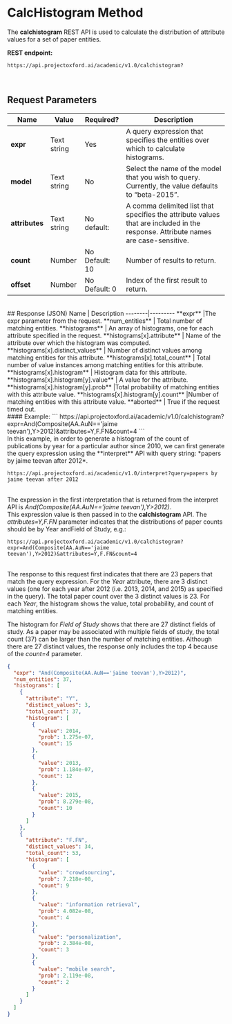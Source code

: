 # CalcHistogram Method

The **calchistogram** REST API is used to calculate the distribution of attribute values for a set of paper entities.          


**REST endpoint:**
```
https://api.projectoxford.ai/academic/v1.0/calchistogram?
``` 
<br>
	
## Request Parameters

Name	|Value | Required?	|Description
-----------|----------|--------|----------
**expr**    |Text string | Yes	|A query expression that specifies the entities over which to calculate histograms.
**model**	|Text string | No	|Select the name of the model that you wish to query.  Currently, the value defaults to “beta-2015”.
**attributes** | Text string | No<br>default: | A comma delimited list that specifies the attribute values that are included in the response. Attribute names are case-sensitive.
**count**	|Number	| No<br>Default: 10 |Number of results to return.
**offset**	|Number	| No<br>Default: 0 |Index of the first result to return.
<br>
## Response (JSON)
Name | Description
--------|---------
**expr**	|The expr parameter from the request.
**num_entities** | Total number of matching entities.
**histograms** |	An array of histograms, one for each attribute specified in the request.
**histograms[x].attribute** |	Name of the attribute over which the histogram was computed.
**histograms[x].distinct_values** | Number of distinct values among matching entities for this attribute.
**histograms[x].total_count** | Total number of value instances among matching entities for this attribute.
**histograms[x].histogram** |	Histogram data for this attribute.
**histograms[x].histogram[y].value** |	A value for the attribute.
**histograms[x].histogram[y].prob**	|Total probability of matching entities with this attribute value.
**histograms[x].histogram[y].count**	|Number of matching entities with this attribute value.
**aborted** | True if the request timed out.

 <br>
#### Example:
```
https://api.projectoxford.ai/academic/v1.0/calchistogram?expr=And(Composite(AA.AuN=='jaime teevan'),Y>2012)&attributes=Y,F.FN&count=4
```
<br>In this example, in order to generate a histogram of the count of publications by year for a particular author since 2010, we can first generate the query expression using the **interpret** API with query string: *papers by jaime teevan after 2012*.

```
https://api.projectoxford.ai/academic/v1.0/interpret?query=papers by jaime teevan after 2012
```
<br>The expression in the first interpretation that is returned from the interpret API is *And(Composite(AA.AuN=='jaime teevan'),Y>2012)*.
<br>This expression value is then passed in to the **calchistogram** API. The *attributes=Y,F.FN* parameter indicates that the distributions of paper counts should be by Year andField of Study, e.g.:
```
https://api.projectoxford.ai/academic/v1.0/calchistogram?expr=And(Composite(AA.AuN=='jaime teevan'),Y>2012)&attributes=Y,F.FN&count=4
```
<br>The response to this request first indicates that there are 23 papers that match the query expression.  For the *Year* attribute, there are 3 distinct values (one for each year after 2012 (i.e. 2013, 2014, and 2015) as specified in the query).  The total paper count over the 3 distinct values is 23.  For each *Year*, the histogram shows the value, total probability, and count of matching entities.     

The histogram for *Field of Study* shows that there are 27 distinct fields of study. As a paper may be associated with multiple fields of study, the total count (37) can be larger than the number of matching entities.  Although there are 27 distinct values, the response only includes the top 4 because of the *count=4* parameter.

```JSON
{
  "expr": "And(Composite(AA.AuN=='jaime teevan'),Y>2012)",
  "num_entities": 37,
  "histograms": [
    {
      "attribute": "Y",
      "distinct_values": 3,
      "total_count": 37,
      "histogram": [
        {
          "value": 2014,
          "prob": 1.275e-07,
          "count": 15
        },
        {
          "value": 2013,
          "prob": 1.184e-07,
          "count": 12
        },
        {
          "value": 2015,
          "prob": 8.279e-08,
          "count": 10
        }
      ]
    },
    {
      "attribute": "F.FN",
      "distinct_values": 34,
      "total_count": 53,
      "histogram": [
        {
          "value": "crowdsourcing",
          "prob": 7.218e-08,
          "count": 9
        },
        {
          "value": "information retrieval",
          "prob": 4.082e-08,
          "count": 4
        },
        {
          "value": "personalization",
          "prob": 2.384e-08,
          "count": 3
        },
        {
          "value": "mobile search",
          "prob": 2.119e-08,
          "count": 2
        }
      ]
    }
  ]
}
```
